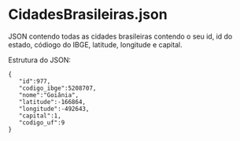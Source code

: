 # CidadesBrasileiras.json
JSON contendo todas as cidades brasileiras contendo o seu id, id do estado, códiogo do IBGE, latitude, longitude e capital.

Estrutura do JSON:

```
{
   "id":977,
   "codigo_ibge":5208707,
   "nome":"Goiânia",
   "latitude":-166864,
   "longitude":-492643,
   "capital":1,
   "codigo_uf":9
}
```
